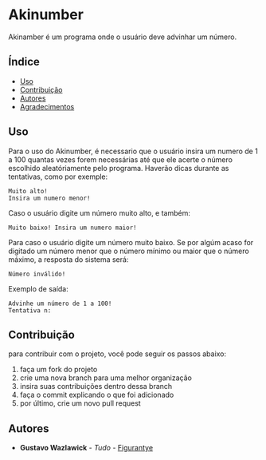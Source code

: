 # Akinumber
Akinamber é um programa onde o usuário deve advinhar um número.

## Índice

- [Uso](#uso)
- [Contribuição](#contribuição)
- [Autores](#autores)
- [Agradecimentos](#agradecimentos)


## Uso

Para o uso do Akinumber, é necessario que o usuário insira um numero de 1 a 100 quantas vezes forem necessárias até que ele acerte o número escolhido aleatóriamente pelo programa. Haverão dicas durante as tentativas, como por exemple: 

```plaintext
Muito alto!
Insira um numero menor!
```
Caso o usuário digite um número muito alto, e também: 
```plaintext
Muito baixo! Insira um numero maior!
```
Para caso o usuário digite um número muito baixo. Se por algúm acaso for digitado um número menor que o número mínimo ou maior que o número máximo, a resposta do sistema será: 

```plaintext
Número inválido!
```

Exemplo de saída:

```plaintext
Advinhe um número de 1 a 100!
Tentativa n: 
```
## Contribuição

para contribuir com o projeto, você pode seguir os passos abaixo: 

1. faça um fork do projeto
2. crie uma nova branch para uma melhor organização
3. insira suas contribuições dentro dessa branch
4. faça o commit explicando o que foi adicionado
5. por último, crie um novo pull request

## Autores

- **Gustavo Wazlawick** - *Tudo* - [Figurantye](https://github.com/Figurantye)
